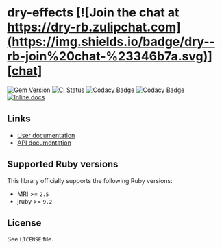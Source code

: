 [gem]: https://rubygems.org/gems/dry-effects
[actions]: https://github.com/dry-rb/dry-effects/actions
[codacy]: https://www.codacy.com/gh/dry-rb/dry-effects
[chat]: https://dry-rb.zulipchat.com
[inchpages]: http://inch-ci.org/github/dry-rb/dry-effects

# dry-effects [![Join the chat at https://dry-rb.zulipchat.com](https://img.shields.io/badge/dry--rb-join%20chat-%23346b7a.svg)][chat]

[![Gem Version](https://badge.fury.io/rb/dry-effects.svg)][gem]
[![CI Status](https://github.com/dry-rb/dry-effects/workflows/ci/badge.svg)][actions]
[![Codacy Badge](https://api.codacy.com/project/badge/Grade/158a8a584a3845eba4a67a71ad540210)][codacy]
[![Codacy Badge](https://api.codacy.com/project/badge/Coverage/158a8a584a3845eba4a67a71ad540210)][codacy]
[![Inline docs](http://inch-ci.org/github/dry-rb/dry-effects.svg?branch=master)][inchpages]

## Links

* [User documentation](http://dry-rb.org/gems/dry-effects)
* [API documentation](http://rubydoc.info/gems/dry-effects)

## Supported Ruby versions

This library officially supports the following Ruby versions:

* MRI >= `2.5`
* jruby >= `9.2`

## License

See `LICENSE` file.
